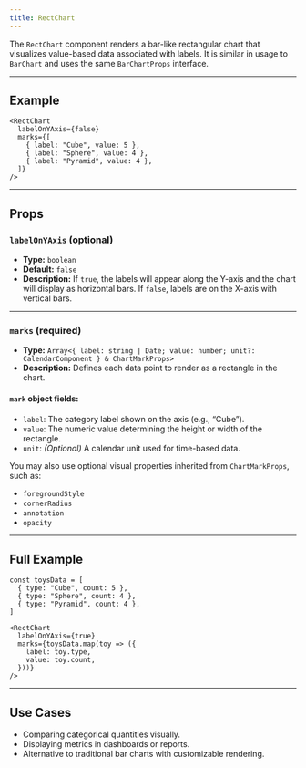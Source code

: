 ```yaml
---
title: RectChart
---
```

The `RectChart` component renders a bar-like rectangular chart that visualizes value-based data associated with labels. It is similar in usage to `BarChart` and uses the same `BarChartProps` interface.

---

## Example

```tsx
<RectChart
  labelOnYAxis={false}
  marks={[
    { label: "Cube", value: 5 },
    { label: "Sphere", value: 4 },
    { label: "Pyramid", value: 4 },
  ]}
/>
```

---

## Props

### `labelOnYAxis` (optional)

* **Type:** `boolean`
* **Default:** `false`
* **Description:**
  If `true`, the labels will appear along the Y-axis and the chart will display as horizontal bars. If `false`, labels are on the X-axis with vertical bars.

---

### `marks` (required)

* **Type:** `Array<{ label: string | Date; value: number; unit?: CalendarComponent } & ChartMarkProps>`
* **Description:**
  Defines each data point to render as a rectangle in the chart.

#### `mark` object fields:

* `label`: The category label shown on the axis (e.g., “Cube”).
* `value`: The numeric value determining the height or width of the rectangle.
* `unit`: *(Optional)* A calendar unit used for time-based data.

You may also use optional visual properties inherited from `ChartMarkProps`, such as:

* `foregroundStyle`
* `cornerRadius`
* `annotation`
* `opacity`

---

## Full Example

```tsx
const toysData = [
  { type: "Cube", count: 5 },
  { type: "Sphere", count: 4 },
  { type: "Pyramid", count: 4 },
]

<RectChart
  labelOnYAxis={true}
  marks={toysData.map(toy => ({
    label: toy.type,
    value: toy.count,
  }))}
/>
```

---

## Use Cases

* Comparing categorical quantities visually.
* Displaying metrics in dashboards or reports.
* Alternative to traditional bar charts with customizable rendering.
